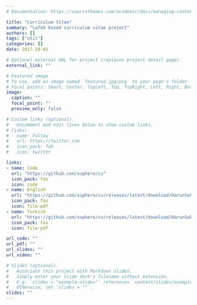 ```yaml
---
# Documentation: https://sourcethemes.com/academic/docs/managing-content/

title: "Curriculum Vitae"
summary: "LaTeX based curriculum vitae project"
authors: []
tags: ["util"]
categories: []
date: 2017-10-01

# Optional external URL for project (replaces project detail page).
external_link: ""

# Featured image
# To use, add an image named `featured.jpg/png` to your page's folder.
# Focal points: Smart, Center, TopLeft, Top, TopRight, Left, Right, BottomLeft, Bottom, BottomRight.
image:
  caption: ""
  focal_point: ""
  preview_only: false

# Custom links (optional).
#   Uncomment and edit lines below to show custom links.
# links:
# - name: Follow
#   url: https://twitter.com
#   icon_pack: fab
#   icon: twitter

links:
- name: Code
  url: "https://github.com/suphero/cv"
  icon_pack: fas
  icon: code
- name: English
  url: "https://github.com/suphero/cv/releases/latest/download/HarunSokullu_en.pdf"
  icon_pack: fas
  icon: file-pdf
- name: Turkish
  url: "https://github.com/suphero/cv/releases/latest/download/HarunSokullu_tr.pdf"
  icon_pack: fas
  icon: file-pdf

url_code: ""
url_pdf: ""
url_slides: ""
url_video: ""

# Slides (optional).
#   Associate this project with Markdown slides.
#   Simply enter your slide deck's filename without extension.
#   E.g. `slides = "example-slides"` references `content/slides/example-slides.md`.
#   Otherwise, set `slides = ""`.
slides: ""
---
```

